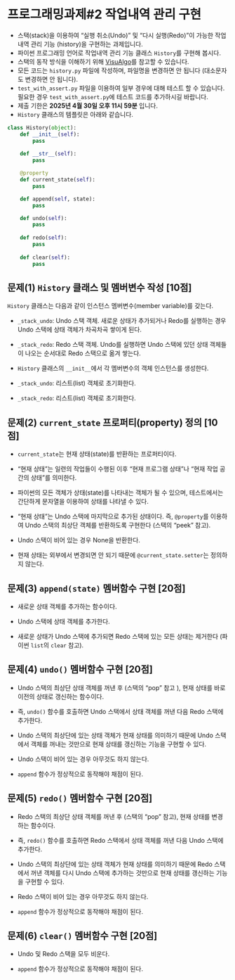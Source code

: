 
# 프로그래밍과제#2 작업내역 관리 구현

- 스택(stack)을 이용하여 “실행 취소(Undo)” 및 “다시 실행(Redo)”이 가능한 작업내역 관리 기능  (history)을 구현하는 과제입니다.
- 파이썬 프로그래밍 언어로 작업내역 관리 기능 클래스 `History`를 구현해 봅시다.
- 스택의 동작 방식을 이해하기 위해 [VisuAlgo](https://visualgo.net/en)를 참고할 수 있습니다.
- 모든 코드는 `history.py` 파일에 작성하며, 파일명을 변경하면 안 됩니다 (대소문자도 변경하면 안 됩니다).
- `test_with_assert.py` 파일을 이용하여 일부 경우에 대해 테스트 할 수 있습니다. 필요한 경우 `test_with_assert.py`에 테스트 코드를 추가하시길 바랍니다.
- 제출 기한은 **2025년 4월 30일 오후 11시 59분** 입니다.
- `History` 클래스의 템플릿은 아래와 같습니다.

```Python
class History(object):
    def __init__(self):
        pass
    
    def __str__(self):
        pass

    @property
    def current_state(self):
        pass

    def append(self, state):
        pass

    def undo(self):
        pass
    
    def redo(self):
        pass
    
    def clear(self):
        pass
```

## 문제(1) `History` 클래스 및 멤버변수 작성 [10점]

`History` 클래스는 다음과 같이 인스턴스 멤버변수(member variable)를 갖는다.

- `_stack_undo`: Undo 스택 객체. 새로운 상태가 추가되거나 Redo를 실행하는 경우 Undo 스택에 상태 객체가 차곡차곡 쌓이게 된다.

- `_stack_redo`: Redo 스택 객체. Undo를 실행하면 Undo 스택에 있던 상태 객체들이 나오는 순서대로 Redo 스택으로 옮겨 쌓는다.

- `History` 클래스의 `__init__`에서 각 멤버변수의 객체 인스턴스를 생성한다.
- `_stack_undo`: 리스트(list) 객체로 초기화한다.
- `_stack_redo`: 리스트(list) 객체로 초기화한다.


## 문제(2) `current_state` 프로퍼티(property) 정의 [10점]
- `current_state`는 현재 상태(state)를 반환하는 프로퍼티이다.

- “현재 상태”는 일련의 작업들이 수행된 이후 “현재 프로그램 상태”나 “현재 작업 공간의 상태”를 의미한다.

- 파이썬의 모든 객체가 상태(state)를 나타내는 객체가 될 수 있으며, 테스트에서는 간단하게 문자열을 이용하여 상태를 나타낼 수 있다.

- “현재 상태”는 Undo 스택에 마지막으로 추가된 상태이다. 즉, `@property`를 이용하여 Undo 스택의 최상단 객체를 반환하도록 구현한다 (스택의 “peek” 참고).

- Undo 스택이 비어 있는 경우 None을 반환한다.

- 현재 상태는 외부에서 변경되면 안 되기 때문에 `@current_state.setter`는 정의하지 않는다.


## 문제(3) `append(state)` 멤버함수 구현 [20점]
- 새로운 상태 객체를 추가하는 함수이다.

- Undo 스택에 상태 객체를 추가한다.

- 새로운 상태가 Undo 스택에 추가되면 Redo 스택에 있는 모든 상태는 제거한다 (파이썬 `list`의 `clear` 참고).


## 문제(4) `undo()` 멤버함수 구현 [20점]
- Undo 스택의 최상단 상태 객체를 꺼낸 후 (스택의 “pop” 참고 ), 현재 상태를 바로 이전의 상태로 갱신하는 함수이다.

- 즉, `undo()` 함수를 호출하면 Undo 스택에서 상태 객체를 꺼낸 다음 Redo 스택에 추가한다.

- Undo 스택의 최상단에 있는 상태 객체가 현재 상태를 의미하기 때문에 Undo 스택에서 객체를 꺼내는 것만으로 현재 상태를 갱신하는 기능을 구현할 수 있다.

- Undo 스택이 비어 있는 경우 아무것도 하지 않는다.

- `append` 함수가 정상적으로 동작해야 채점이 된다.

## 문제(5) `redo()` 멤버함수 구현 [20점]

- Redo 스택의 최상단 상태 객체를 꺼낸 후 (스택의 “pop” 참고), 현재 상태를 변경하는 함수이다.

- 즉, `redo()` 함수를 호출하면 Redo 스택에서 상태 객체를 꺼낸 다음 Undo 스택에 추가한다.

- Undo 스택의 최상단에 있는 상태 객체가 현재 상태를 의미하기 때문에 Redo 스택에서 꺼낸 객체를 다시 Undo 스택에 추가하는 것만으로 현재 상태를 갱신하는 기능을 구현할 수 있다.

- Redo 스택이 비어 있는 경우 아무것도 하지 않는다.

- `append` 함수가 정상적으로 동작해야 채점이 된다.

## 문제(6)  `clear()` 멤버함수 구현 [20점]

- Undo 및 Redo 스택을 모두 비운다.

- `append` 함수가 정상적으로 동작해야 채점이 된다.

